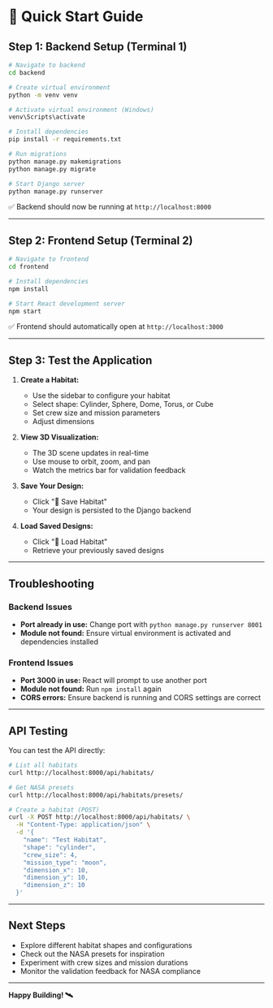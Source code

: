 # 🚀 Quick Start Guide

## Step 1: Backend Setup (Terminal 1)

```bash
# Navigate to backend
cd backend

# Create virtual environment
python -m venv venv

# Activate virtual environment (Windows)
venv\Scripts\activate

# Install dependencies
pip install -r requirements.txt

# Run migrations
python manage.py makemigrations
python manage.py migrate

# Start Django server
python manage.py runserver
```

✅ Backend should now be running at `http://localhost:8000`

---

## Step 2: Frontend Setup (Terminal 2)

```bash
# Navigate to frontend
cd frontend

# Install dependencies
npm install

# Start React development server
npm start
```

✅ Frontend should automatically open at `http://localhost:3000`

---

## Step 3: Test the Application

1. **Create a Habitat:**
   - Use the sidebar to configure your habitat
   - Select shape: Cylinder, Sphere, Dome, Torus, or Cube
   - Set crew size and mission parameters
   - Adjust dimensions

2. **View 3D Visualization:**
   - The 3D scene updates in real-time
   - Use mouse to orbit, zoom, and pan
   - Watch the metrics bar for validation feedback

3. **Save Your Design:**
   - Click "💾 Save Habitat"
   - Your design is persisted to the Django backend

4. **Load Saved Designs:**
   - Click "📂 Load Habitat"
   - Retrieve your previously saved designs

---

## Troubleshooting

### Backend Issues
- **Port already in use:** Change port with `python manage.py runserver 8001`
- **Module not found:** Ensure virtual environment is activated and dependencies installed

### Frontend Issues
- **Port 3000 in use:** React will prompt to use another port
- **Module not found:** Run `npm install` again
- **CORS errors:** Ensure backend is running and CORS settings are correct

---

## API Testing

You can test the API directly:

```bash
# List all habitats
curl http://localhost:8000/api/habitats/

# Get NASA presets
curl http://localhost:8000/api/habitats/presets/

# Create a habitat (POST)
curl -X POST http://localhost:8000/api/habitats/ \
  -H "Content-Type: application/json" \
  -d '{
    "name": "Test Habitat",
    "shape": "cylinder",
    "crew_size": 4,
    "mission_type": "moon",
    "dimension_x": 10,
    "dimension_y": 10,
    "dimension_z": 10
  }'
```

---

## Next Steps

- Explore different habitat shapes and configurations
- Check out the NASA presets for inspiration
- Experiment with crew sizes and mission durations
- Monitor the validation feedback for NASA compliance

---

**Happy Building! 🛰️**

